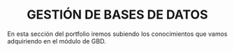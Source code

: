 # <h1 align="center"><strong>GESTIÓN DE BASES DE DATOS</strong></h1>

<p align="justify">
    En esta sección del portfolio iremos subiendo los conocimientos que vamos adquiriendo en el módulo de GBD.
</p>
